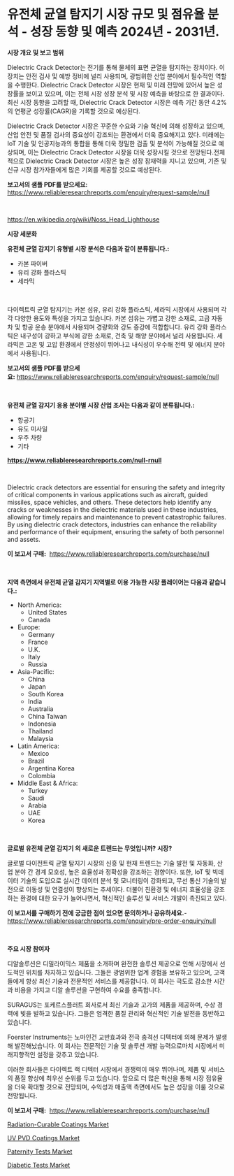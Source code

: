 <p><h1>유전체 균열 탐지기 시장 규모 및 점유율 분석 - 성장 동향 및 예측 2024년 - 2031년.</h1></p><p><strong>시장 개요 및 보고 범위</strong></p>
<p><p>Dielectric Crack Detector는 전기를 통해 물체의 표면 균열을 탐지하는 장치이다. 이 장치는 안전 검사 및 예방 정비에 널리 사용되며, 광범위한 산업 분야에서 필수적인 역할을 수행한다. Dielectric Crack Detector 시장은 현재 및 미래 전망에 있어서 높은 성장률을 보이고 있으며, 이는 전체 시장 성장 분석 및 시장 예측을 바탕으로 한 결과이다. 최신 시장 동향을 고려할 때, Dielectric Crack Detector 시장은 예측 기간 동안 4.2%의 연평균 성장률(CAGR)을 기록할 것으로 예상된다.</p><p>Dielectric Crack Detector 시장은 꾸준한 수요와 기술 혁신에 의해 성장하고 있으며, 산업 안전 및 품질 검사의 중요성이 강조되는 환경에서 더욱 중요해지고 있다. 미래에는 IoT 기술 및 인공지능과의 통합을 통해 더욱 정밀한 검출 및 분석이 가능해질 것으로 예상되며, 이는 Dielectric Crack Detector 시장을 더욱 성장시킬 것으로 전망된다.전체적으로 Dielectric Crack Detector 시장은 높은 성장 잠재력을 지니고 있으며, 기존 및 신규 시장 참가자들에게 많은 기회를 제공할 것으로 예상된다.</p></p>
<p><strong>보고서의 샘플 PDF를 받으세요:</strong> <a href="https://www.reliableresearchreports.com/enquiry/request-sample/null">https://www.reliableresearchreports.com/enquiry/request-sample/null</a></p>
<p>&nbsp;</p>
<p><a href="https://en.wikipedia.org/wiki/Noss_Head_Lighthouse">https://en.wikipedia.org/wiki/Noss_Head_Lighthouse</a></p>
<p><strong>시장 세분화</strong></p>
<p><strong>유전체 균열 감지기 유형별 시장 분석은 다음과 같이 분류됩니다.:</strong></p>
<p><ul><li>카본 파이버</li><li>유리 강화 플라스틱</li><li>세라믹</li></ul></p>
<p>&nbsp;</p>
<p><p>다이렉트릭 균열 탐지기는 카본 섬유, 유리 강화 플라스틱, 세라믹 시장에서 사용되며 각각 다양한 용도와 특성을 가지고 있습니다. 카본 섬유는 가볍고 강한 소재로, 고급 자동차 및 항공 운송 분야에서 사용되며 경량화와 강도 증강에 적합합니다. 유리 강화 플라스틱은 내구성이 강하고 부식에 강한 소재로, 건축 및 해양 분야에서 널리 사용됩니다. 세라믹은 고온 및 고압 환경에서 안정성이 뛰어나고 내식성이 우수해 전력 및 에너지 분야에서 사용됩니다.</p></p>
<p><strong>보고서의 샘플 PDF를 받으세요:</strong>&nbsp;<a href="https://www.reliableresearchreports.com/enquiry/request-sample/null">https://www.reliableresearchreports.com/enquiry/request-sample/null</a></p>
<p>&nbsp;</p>
<p><strong> 유전체 균열 감지기 응용 분야별 시장 산업 조사는 다음과 같이 분류됩니다.:</strong></p>
<p><ul><li>항공기</li><li>유도 미사일</li><li>우주 차량</li><li>기타</li></ul></p>
<p><strong><a href="https://www.reliableresearchreports.com/null-rnull">https://www.reliableresearchreports.com/null-rnull</a></strong></p>
<p>&nbsp;</p>
<p><p>Dielectric crack detectors are essential for ensuring the safety and integrity of critical components in various applications such as aircraft, guided missiles, space vehicles, and others. These detectors help identify any cracks or weaknesses in the dielectric materials used in these industries, allowing for timely repairs and maintenance to prevent catastrophic failures. By using dielectric crack detectors, industries can enhance the reliability and performance of their equipment, ensuring the safety of both personnel and assets.</p></p>
<p><strong>이 보고서 구매:</strong>&nbsp; <a href="https://www.reliableresearchreports.com/purchase/null">https://www.reliableresearchreports.com/purchase/null</a></p>
<p>&nbsp;</p>
<p><strong>지역 측면에서 유전체 균열 감지기 지역별로 이용 가능한 시장 플레이어는 다음과 같습니다.:</strong></p>
<p><ul>
    <li>
        North America:
        <ul>
            <li>United States</li>
            <li>Canada</li>
        </ul>
    </li>
    <li>
        Europe:
        <ul>
            <li>Germany</li>
            <li>France</li>
            <li>U.K.</li>
            <li>Italy</li>
            <li>Russia</li>
        </ul>
    </li>
    <li>
        Asia-Pacific:
        <ul>
            <li>China</li>
            <li>Japan</li>
            <li>South Korea</li>
            <li>India</li>
            <li>Australia</li>
            <li>China Taiwan</li>
            <li>Indonesia</li>
            <li>Thailand</li>
            <li>Malaysia</li>
        </ul>
    </li>
    <li>
        Latin America:
        <ul>
            <li>Mexico</li>
            <li>Brazil</li>
            <li>Argentina Korea</li>
            <li>Colombia</li>
        </ul>
    </li>
    <li>
        Middle East & Africa:
        <ul>
            <li>Turkey</li>
            <li>Saudi</li>
            <li>Arabia</li>
            <li>UAE</li>
            <li>Korea</li>
        </ul>
    </li>
    </ul></p>
<p>&nbsp;</p>
<p><strong>글로벌 유전체 균열 감지기 의 새로운 트렌드는 무엇입니까? 시장?</strong></p>
<p><p>글로벌 다이전트릭 균열 탐지기 시장의 신흥 및 현재 트렌드는 기술 발전 및 자동화, 산업 분야 간 경계 모호성, 높은 효율성과 정확성을 강조하는 경향이다. 또한, IoT 및 빅데이터 기술의 도입으로 실시간 데이터 분석 및 모니터링이 강화되고, 무선 통신 기술의 발전으로 이동성 및 연결성이 향상되는 추세이다. 더불어 친환경 및 에너지 효율성을 강조하는 환경에 대한 요구가 늘어나면서, 혁신적인 솔루션 및 서비스 개발이 촉진되고 있다.</p></p>
<p><strong>이 보고서를 구매하기 전에 궁금한 점이 있으면 문의하거나 공유하세요.</strong>- <a href="https://www.reliableresearchreports.com/enquiry/pre-order-enquiry/null">https://www.reliableresearchreports.com/enquiry/pre-order-enquiry/null</a></p>
<p>&nbsp;</p>
<p><strong>주요 시장 참여자</strong></p>
<p><p>디알솔루션은 디밀라이믹스 제품을 소개하며 완전한 솔루션 제공으로 인해 시장에서 선도적인 위치를 차지하고 있습니다. 그들은 광범위한 업계 경험을 보유하고 있으며, 고객들에게 항상 최신 기술과 전문적인 서비스를 제공합니다. 이 회사는 극도로 감소한 시간과 비용을 가지고 디알 솔루션을 구현하여 수요를 충족합니다.</p><p>SURAGUS는 포케르스플러트 회사로서 최신 기술과 고가의 제품을 제공하며, 수상 경력에 빛을 발하고 있습니다. 그들은 엄격한 품질 관리와 혁신적인 기술 발전을 동반하고 있습니다. </p><p>Foerster Instruments는 노마인건 교반효과와 전극 충격선 디텍터에 의해 문제가 발생해 발전해났습니다. 이 회사는 전문적인 기술 및 솔루션 개발 능력으로마치 시장에서 미래지향적인 설정을 갖추고 있습니다.</p><p>이러한 회사들은 다이렉트 랙 디텍터 시장에서 경쟁력이 매우 뛰어나며, 제품 및 서비스의 품질 향상에 최우선 순위를 두고 있습니다. 앞으로 더 많은 혁신을 통해 시장 점유율을 더욱 확대할 것으로 전망되며, 수익성과 매출액 측면에서도 높은 성장을 이룰 것으로 전망됩니다.</p></p>
<p><strong>이 보고서 구매:</strong>&nbsp;&nbsp;<a href="https://www.reliableresearchreports.com/purchase/null">https://www.reliableresearchreports.com/purchase/null</a></p>
<p><p><a href="https://github.com/BurtonGALEN/Market-Research-Report-List-1/blob/main/radiation-curable-coatings-market.md">Radiation-Curable Coatings Market</a></p><p><a href="https://github.com/VincentButlerjXXf/Market-Research-Report-List-1/blob/main/uv-pvd-coatings-market.md">UV PVD Coatings Market</a></p><p><a href="https://issuu.com/reportprime-2/docs/paternity-tests-market-size-2030.pptx">Paternity Tests Market</a></p><p><a href="https://issuu.com/reportprime-2/docs/diabetic-tests-market-size-2030.pptx">Diabetic Tests Market</a></p></p>
